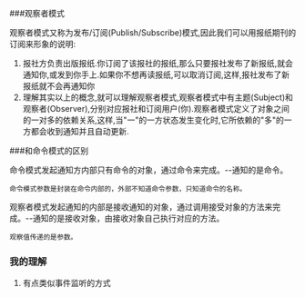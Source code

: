 ###观察者模式

观察者模式又称为发布/订阅(Publish/Subscribe)模式,因此我们可以用报纸期刊的订阅来形象的说明:
1. 报社方负责出版报纸.你订阅了该报社的报纸,那么只要报社发布了新报纸,就会通知你,或发到你手上.如果你不想再读报纸,可以取消订阅,这样,报社发布了新报纸就不会再通知你
2. 理解其实以上的概念,就可以理解观察者模式,观察者模式中有主题(Subject)和观察者(Observer),分别对应报社和订阅用户(你).观察者模式定义了对象之间的一对多的依赖关系,这样,当"一"的一方状态发生变化时,它所依赖的"多"的一方都会收到通知并且自动更新.

###和命令模式的区别

命令模式发起通知方内部只有命令的对象，通过命令来完成。--通知的是命令。

```
命令模式参数是封装在命令内部的，外部不知道命令参数，只知道命令的名称。
```

观察者模式发起通知的内部是接收通知的对象，通过调用接受对象的方法来完成。--通知的是接收对象，由接收对象自己执行对应的方法。

```
观察值传递的是参数。
```
 
### 我的理解
1. 有点类似事件监听的方式